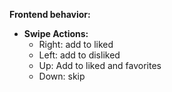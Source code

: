 **Frontend behavior:**  
- **Swipe Actions:**
  - Right: add to liked
  - Left: add to disliked
  - Up: Add to liked and favorites
  - Down: skip

